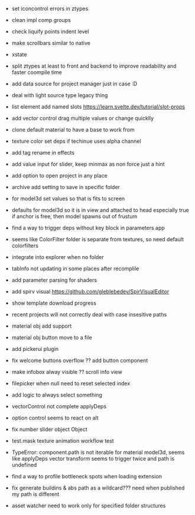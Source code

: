 -   set iconcontrol errors in ztypes

-   clean impl comp groups
-   check liquify points indent level
-   make scrollbars similar to native
-   xstate
-   split ztypes at least to front and backend to improve readability and faster coompile time
-   add data source for project manager just in case :D
-   deal with light source type legacy thing

-   list element add named slots https://learn.svelte.dev/tutorial/slot-props
-   add vector control drag multiple values or change quicklly
-   clone default material to have a base to work from
-   texture color set deps if techinue uses alpha channel
-   add tag rename in effects
-   add value input for slider, keep minmax as non force just a hint
-   add option to open project in any place
-   archive add setting to save in specific folder
-   for model3d set values so that is fits to screen
-   defaults for model3d so it is in view and attached to head
    especially true if anchor is free, then model spawns out of frustum
-   find a way to trigger deps without key block in parameters app
-   seems like ColorFilter folder is separate from textures, so need default colorfilters
-   integrate into explorer when no folder
-   tabInfo not updating in some places after recomplile
-   add parameter parsing for shaders
-   add spirv visual https://github.com/gleblebedev/SpirVisualEditor
-   show template download progress
-   recent projects will not correctly deal with case insesitive paths
-   material obj add support
-   material obj button move to a file
-   add pickerui plugin
-   fix welcome buttons overflow ?? add button component
-   make infobox alway visible ?? scroll info view

-   filepicker when null need to reset selected index
-   add logic to always select something
-   vectorControl not complete applyDeps
-   option control seems to react on alt
-   fix number slider object Object
-   test.mask texture animation workflow test
-   TypeError: component.path is not iterable for material model3d, seems like applyDeps
    vector transform seems to trigger twice and path is undefined
-   find a way to profile bottleneck spots when loading extension

-   fix generate buildins & abs path as a wildcard??? need when published my path is different
-   asset watcher need to work only for specified folder structures
